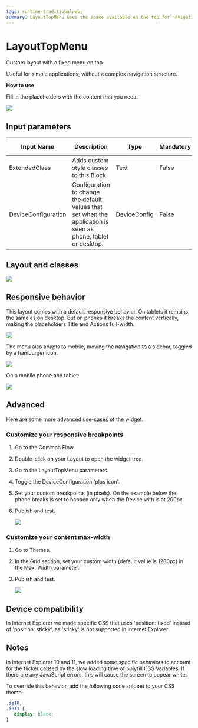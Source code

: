 ```yaml
---
tags: runtime-traditionalweb; 
summary: LayoutTopMenu uses the space available on the top for navigation.
---
```


# LayoutTopMenu

Custom layout with a fixed menu on top.

Useful for simple applications, without a complex navigation structure. 

**How to use**

Fill in the placeholders with the content that you need. 

![](<images/layout-tm-image-2.png?width=600>)

## Input parameters

| **Input Name** |  **Description** |  **Type** | **Mandatory** | **Default Value** |
|---|---|---|---|---|
| ExtendedClass  |  Adds custom style classes to this Block |  Text | False | none |
| DeviceConfiguration  |  Configuration to change the default values that set when the application is seen as phone, tablet or desktop. |  DeviceConfig | False | none |

## Layout and classes

![](<images/layout-tm-image-1.png>)
 
## Responsive behavior

This layout comes with a default responsive behavior. On tablets it remains the same as on desktop. But on phones it breaks the content vertically, making the placeholders Title and Actions full-width.

![](<images/layout-tm-image-3.png>)

The menu also adapts to mobile, moving the navigation to a sidebar, toggled by a hamburger icon.

![](<images/layout-tm-image-4.gif>)

On a mobile phone and tablet:

![](<images/layout-tm-image-7.png>)

## Advanced

Here are some more advanced use-cases of the widget.

### Customize your responsive breakpoints

1. Go to the Common Flow.
1. Double-click on your Layout to open the widget tree. 
1. Go to the LayoutTopMenu parameters.
1. Toggle the DeviceConfiguration 'plus icon'.
1. Set your custom breakpoints (in pixels). On the example below the phone breaks is set to happen only when the Device with is at 200px.
1. Publish and test.

    ![](<images/layout-tm-image-5.png>)

### Customize your content max-width

1. Go to Themes.
1. In the Grid section, set your custom width (default value is 1280px) in the Max. Width parameter.
1. Publish and test.

    ![](<images/layout-tm-image-6.png>)

## Device compatibility

In Internet Explorer we made specific CSS that uses 'position: fixed' instead of 'position: sticky', as 'sticky' is not supported in Internet Explorer.

## Notes

In Internet Explorer 10 and 11, we added some specific behaviors to account for the flicker caused by the slow loading time of polyfill CSS Variables. If there are any JavaScript errors, this will cause the screen to appear white.

To override this behavior, add the following code snippet to your CSS theme:

```css
.ie10,
.ie11 {
   display: block;
}
```
